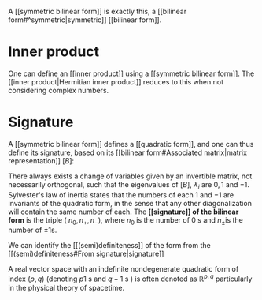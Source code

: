 





A [[symmetric bilinear form]] is exactly this, a [[bilinear form#^symmetric|symmetric]] [[bilinear form]].
# Inner product

One can define an [[inner product]] using a [[symmetric bilinear form]]. The [[inner product|Hermitian inner product]] reduces to this when not considering complex numbers.

# Signature
A [[symmetric bilinear form]] defines a [[quadratic form]], and one can thus define its signature, based on its [[bilinear form#Associated matrix|matrix representation]] $[B]$:


There always exists a change of variables given by an invertible matrix, not necessarily orthogonal, such that the eigenvalues of $[B]$,  $\lambda_{i}$ are $0,1$ and $-1$. Sylvester's law of inertia states that the numbers of each 1 and $-1$ are invariants of the quadratic form, in the sense that any other diagonalization will contain the same number of each. The **[[signature]] of the bilinear form** is the triple ( $n_{0}, n_{+}, n_{-}$), where $n_{0}$ is the number of $0$ s and $n_{\pm}$is the number of $\pm 1$s. 

We can identify the [[(semi)definiteness]] of the form from the [[(semi)definiteness#From signature|signature]]

A real vector space with an indefinite nondegenerate quadratic form of index $(p, q)$ (denoting $p 1$ s and $q-1 \mathrm{~s}$ ) is often denoted as $\mathbb{R}^{p, q}$ particularly in the physical theory of spacetime.

